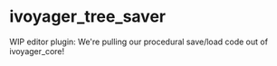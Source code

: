 # ivoyager_tree_saver
WIP editor plugin: We're pulling our procedural save/load code out of ivoyager_core!
